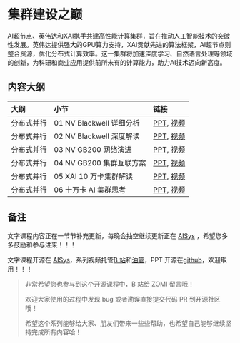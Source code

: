<!--Copyright © ZOMI 适用于[License](https://github.com/chenzomi12/AIInfra)版权许可-->

# 集群建设之巅

AI超节点、英伟达和XAI携手共建高性能计算集群，旨在推动人工智能技术的突破性发展。英伟达提供强大的GPU算力支持，XAI贡献先进的算法框架，AI超节点则整合资源，优化分布式计算效率。这一集群将加速深度学习、自然语言处理等领域的创新，为科研和商业应用提供前所未有的计算能力，助力AI技术迈向新高度。

## 内容大纲

| 大纲 | 小节 | 链接|
|:-- |:-- |:-- |
| 分布式并行 | 01 NV Blackwell 详细分析  | [PPT](./01Evolution.pdf), [视频](https://www.bilibili.com/video/BV1iT6TYXE25) |
| 分布式并行 | 02 NV Blackwell 深度解读  | [PPT](./02Details.pdf), [视频](https://www.bilibili.com/video/BV1EczyYbEfE) |
| 分布式并行 | 03 NV GB200 网络演进  | [PPT](./03Network.pdf), [视频](https://www.bilibili.com/video/BV1Vgi2YJEk7) |
| 分布式并行 | 04 NV GB200 集群互联方案  | [PPT](./04Cluster.pdf), [视频](https://www.bilibili.com/video/BV1uaiXYbE5h) |
| 分布式并行 | 05 XAI 10 万卡集群解读  | [PPT](./05XAI.pdf), [视频](https://www.bilibili.com/video/BV1Mui6YdE6s) |
| 分布式并行 | 06 十万卡 AI 集群思考  | [PPT](./06Thought.pdf), [视频](https://www.bilibili.com/video/BV16MqsYNExP) |

## 备注

文字课程内容正在一节节补充更新，每晚会抽空继续更新正在 [AISys](https://chenzomi12.github.io/) ，希望您多多鼓励和参与进来！！！

文字课程开源在 [AISys](https://chenzomi12.github.io/)，系列视频托管[B 站](https://space.bilibili.com/517221395)和[油管](https://www.youtube.com/@ZOMI666/playlists)，PPT 开源在[github](https://github.com/chenzomi12/AIInfra)，欢迎取用！！！

> 非常希望您也参与到这个开源课程中，B 站给 ZOMI 留言哦！
>
> 欢迎大家使用的过程中发现 bug 或者勘误直接提交代码 PR 到开源社区哦！
>
> 希望这个系列能够给大家、朋友们带来一些些帮助，也希望自己能够继续坚持完成所有内容哈！
